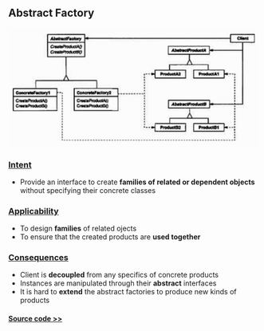 ## Abstract Factory

<img src="abstract-factory.png" alt="Abstract Factory" width=500px /> 

### [Intent](#)
- Provide an interface to create **families of related or dependent objects** without specifying their concrete classes

### [Applicability](#)
- To design **families** of related ojects
- To ensure that the created products are **used together**

### [Consequences](#)
- Client is **decoupled** from any specifics of concrete products
- Instances are manipulated through their **abstract** interfaces
- It is hard to **extend** the abstract factories to produce new kinds of products

#### [Source code >>](abstract-factory/)